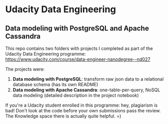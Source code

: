 # Udacity Data Engineering
## Data modeling with PostgreSQL and Apache Cassandra

This repo contains two folders with projects I completed as part of the Udacity Data Engineering programme: 
https://www.udacity.com/course/data-engineer-nanodegree--nd027

The projects were:

1. <b>Data modeling with PostgreSQL</b>: transform raw json data to a relational database schema (has its own README)
2. <b>Data modeling with Apache Cassandra</b>: one-table-per-query, NoSQL data modeling (detailed description in the project notebook)

If you're a Udacity student enrolled in this programme: hey, plagiarism is bad! Don't look at the code before your own submissions pass the review. The Knowledge space there is actually quite helpful. =)
